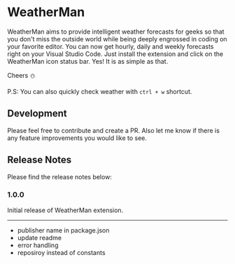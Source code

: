 # WeatherMan

WeatherMan aims to provide intelligent weather forecasts for geeks so that you don't miss the outside world while being deeply engrossed in coding on your favorite editor. You can now get hourly, daily and weekly forecasts right on your Visual Studio Code.
Just install the extension and click on the WeatherMan icon status bar. Yes! It is as simple as that.

Cheers :snowman:

P.S: You can also quickly check weather with `ctrl + w` shortcut.

## Development

Please feel free to contribute and create a PR. Also let me know if there is any feature improvements you would like to see.

## Release Notes

Please find the release notes below:

### 1.0.0

Initial release of WeatherMan extension.

---

- publisher name in package.json
- update readme
- error handling
- reposiroy instead of constants
